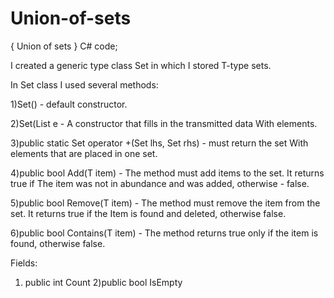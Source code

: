# Union-of-sets
{ Union of sets } C# code;


I created a generic type class Set <T> in which I stored T-type sets.
 
In Set class I used several methods:
 
1)Set() - default constructor.
 
2)Set(List<T> e - A constructor that fills in the transmitted data With elements.
 
3)public static Set<T> operator +(Set<T> lhs, Set<T> rhs) - must return the set With elements that are placed in one set.
 
4)public bool Add(T item) - The method must add items to the set. It returns true if The item was not in abundance and was added, otherwise - false.
 
5)public bool Remove(T item) - The method must remove the item from the set. It returns true if the Item is found and deleted, otherwise false.
 
6)public bool Contains(T item) - The method returns true only if the item is found, otherwise false.
 
  
Fields: 
1) public int Count 
2)public bool IsEmpty
